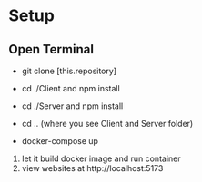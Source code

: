 # Setup
## Open Terminal
- git clone [this.repository]
- cd ./Client and npm install
- cd ./Server and npm install

- cd .. (where you see Client and Server folder)
- docker-compose up

1. let it build docker image and run container
2. view websites at http://localhost:5173
